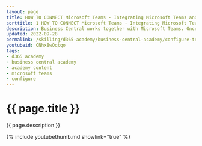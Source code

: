 ```yaml
---
layout: page
title: HOW TO CONNECT Microsoft Teams - Integrating Microsoft Teams and Business Central
sorttitle: 1 HOW TO CONNECT Microsoft Teams - Integrating Microsoft Teams and Business Central
description: Business Central works together with Microsoft Teams. Once the applications are connected, users can take advantage of the streamlined experiences regardless of the app they are using. This video guides presales engineers on how to quickly connect the apps and begin demonstrating to prospects. 
updated: 2022-09-28
permalink: /skilling/d365-academy/business-central-academy/configure-teams
youtubeid: CNhx8wOqtqo
tags: 
- d365 academy
- business central academy
- academy content
- microsoft teams
- configure
---
```


# {{ page.title }}

{{ page.description }}

{% include youtubethumb.md showlink="true" %}